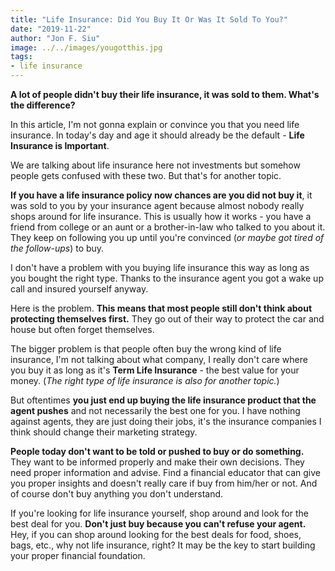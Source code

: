 ```yaml
---
title: "Life Insurance: Did You Buy It Or Was It Sold To You?"
date: "2019-11-22"
author: "Jon F. Siu"
image: ../../images/yougotthis.jpg
tags:
- life insurance
---
```


**A lot of people didn't buy their life insurance, it was sold to them.  What's the difference?**

In this article, I'm not gonna explain or convince you that you need life insurance.  In today's day and age it should already be the default - **Life Insurance is Important**.

We are talking about life insurance here not investments but somehow people gets confused with these two. But that's for another topic.

**If you have a life insurance policy now chances are you did not buy it**, it was sold to you by your insurance agent because almost nobody really shops around for life insurance.  This is usually how it works - you have a friend from college or an aunt or a brother-in-law who talked to you about it.  They keep on following you up until you're convinced (*or maybe got tired of the follow-ups*) to buy.

I don't have a problem with you buying life insurance this way as long as you bought the right type.  Thanks to the insurance agent you got a wake up call and insured yourself anyway.  

Here is the problem.  **This means that most people still don't think about protecting themselves first.** They go out of their way to protect the car and house but often forget themselves.

The bigger problem is that people often buy the wrong kind of life insurance, I'm not talking about what company, I really don't care where you buy it as long as it's **Term Life Insurance** - the best value for your money. (*The right type of life insurance is also for another topic.*)

But oftentimes **you just end up buying the life insurance product that the agent pushes** and not necessarily the best one for you.  I have nothing against agents, they are just doing their jobs, it's the insurance companies I think should change their marketing strategy.

**People today don't want to be told or pushed to buy or do something.**  They want to be informed properly and make their own decisions.  They need proper information and advise.  Find a financial educator that can give you proper insights and doesn't really care if buy from him/her or not.  And of course don't buy anything you don't understand.

If you're looking for life insurance yourself, shop around and look for the best deal for you.  **Don't just buy because you can't refuse your agent.**  Hey, if you can shop around looking for the best deals for food, shoes, bags, etc., why not life insurance, right?  It may be the key to start building your proper financial foundation.






